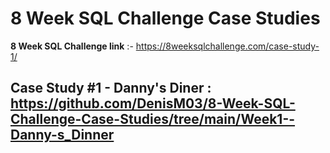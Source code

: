 # 8 Week SQL Challenge Case Studies

**8 Week SQL Challenge link** :-  https://8weeksqlchallenge.com/case-study-1/

## **Case Study #1 - Danny's Diner** : https://github.com/DenisM03/8-Week-SQL-Challenge-Case-Studies/tree/main/Week1--Danny-s_Dinner
